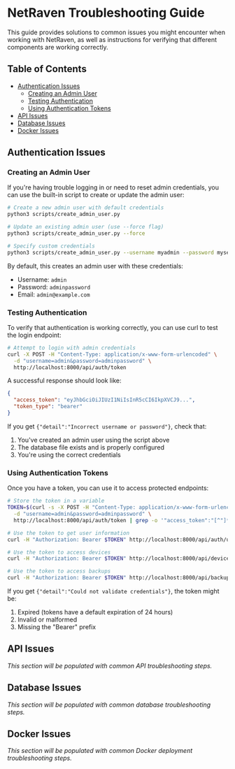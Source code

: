 # NetRaven Troubleshooting Guide

This guide provides solutions to common issues you might encounter when working with NetRaven, as well as instructions for verifying that different components are working correctly.

## Table of Contents

- [Authentication Issues](#authentication-issues)
  - [Creating an Admin User](#creating-an-admin-user)
  - [Testing Authentication](#testing-authentication)
  - [Using Authentication Tokens](#using-authentication-tokens)
- [API Issues](#api-issues)
- [Database Issues](#database-issues)
- [Docker Issues](#docker-issues)

## Authentication Issues

### Creating an Admin User

If you're having trouble logging in or need to reset admin credentials, you can use the built-in script to create or update the admin user:

```bash
# Create a new admin user with default credentials
python3 scripts/create_admin_user.py

# Update an existing admin user (use --force flag)
python3 scripts/create_admin_user.py --force

# Specify custom credentials
python3 scripts/create_admin_user.py --username myadmin --password mysecretpw --email admin@example.com --force
```

By default, this creates an admin user with these credentials:
- Username: `admin`
- Password: `adminpassword`
- Email: `admin@example.com`

### Testing Authentication

To verify that authentication is working correctly, you can use curl to test the login endpoint:

```bash
# Attempt to login with admin credentials
curl -X POST -H "Content-Type: application/x-www-form-urlencoded" \
  -d "username=admin&password=adminpassword" \
  http://localhost:8000/api/auth/token
```

A successful response should look like:
```json
{
  "access_token": "eyJhbGciOiJIUzI1NiIsInR5cCI6IkpXVCJ9...",
  "token_type": "bearer"
}
```

If you get `{"detail":"Incorrect username or password"}`, check that:
1. You've created an admin user using the script above
2. The database file exists and is properly configured
3. You're using the correct credentials

### Using Authentication Tokens

Once you have a token, you can use it to access protected endpoints:

```bash
# Store the token in a variable
TOKEN=$(curl -s -X POST -H "Content-Type: application/x-www-form-urlencoded" \
  -d "username=admin&password=adminpassword" \
  http://localhost:8000/api/auth/token | grep -o '"access_token":"[^"]*' | sed 's/"access_token":"//') 

# Use the token to get user information
curl -H "Authorization: Bearer $TOKEN" http://localhost:8000/api/auth/users/me

# Use the token to access devices
curl -H "Authorization: Bearer $TOKEN" http://localhost:8000/api/devices

# Use the token to access backups
curl -H "Authorization: Bearer $TOKEN" http://localhost:8000/api/backups
```

If you get `{"detail":"Could not validate credentials"}`, the token might be:
1. Expired (tokens have a default expiration of 24 hours)
2. Invalid or malformed
3. Missing the "Bearer" prefix

## API Issues

*This section will be populated with common API troubleshooting steps.*

## Database Issues

*This section will be populated with common database troubleshooting steps.*

## Docker Issues

*This section will be populated with common Docker deployment troubleshooting steps.* 